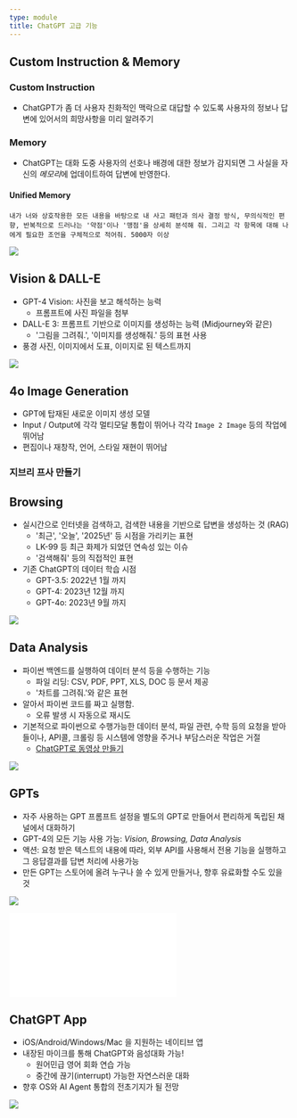 ```yaml
---
type: module
title: ChatGPT 고급 기능
---
```


## Custom Instruction & Memory

### Custom Instruction 

- ChatGPT가 좀 더 사용자 친화적인 맥락으로 대답할 수 있도록 사용자의 정보나 답변에 있어서의 희망사항을 미리 알려주기

### Memory

- ChatGPT는 대화 도중 사용자의 선호나 배경에 대한 정보가 감지되면 그 사실을 자신의 *메모리*에 업데이트하여 답변에 반영한다.

#### Unified Memory

```
내가 너와 상호작용한 모든 내용을 바탕으로 내 사고 패턴과 의사 결정 방식, 무의식적인 편향, 반복적으로 드러나는 '약점'이나 '맹점'을 상세히 분석해 줘. 그리고 각 항목에 대해 나에게 필요한 조언을 구체적으로 적어줘. 5000자 이상
```

![](../attachments/chatgpt-custom_instruction.png)

## Vision & DALL-E

- GPT-4 Vision: 사진을 보고 해석하는 능력
	- 프롬프트에 사진 파일을 첨부
- DALL-E 3: 프롬프트 기반으로 이미지를 생성하는 능력 (Midjourney와 같은)
	- '그림을 그려줘.', '이미지를 생성해줘.' 등의 표현 사용
- 풍경 사진, 이미지에서 도표, 이미지로 된 텍스트까지

![](../attachments/chatgpt-vision.png)


## 4o Image Generation

- GPT에 탑재된 새로운 이미지 생성 모델
- Input / Output에 각각 멀티모달 통합이 뛰어나 각각 `Image 2 Image` 등의 작업에 뛰어남
- 편집이나 재창작, 언어, 스타일 재현이 뛰어남

### 지브리 프사 만들기



## Browsing

- 실시간으로 인터넷을 검색하고, 검색한 내용을 기반으로 답변을 생성하는 것 (RAG)
	- '최근', '오늘', '2025년' 등 시점을 가리키는 표현
	- LK-99 등 최근 화제가 되었던 연속성 있는 이슈
	- '검색해줘' 등의 직접적인 표현
- 기존 ChatGPT의 데이터 학습 시점
	- GPT-3.5: 2022년 1월 까지
	- GPT-4: 2023년 12월 까지
	- GPT-4o: 2023년 9월 까지

![](../attachments/chatgpt-browsing.png)

## Data Analysis

- 파이썬 백엔드를 실행하여 데이터 분석 등을 수행하는 기능
	- 파일 리딩: CSV, PDF, PPT, XLS, DOC 등 문서 제공
	- '차트를 그려줘.'와 같은 표현
- 알아서 파이썬 코드를 짜고 실행함.
	- 오류 발생 시 자동으로 재시도
- 기본적으로 파이썬으로 수행가능한 데이터 분석, 파일 관련, 수학 등의 요청을 받아들이나, API콜, 크롤링 등 시스템에 영향을 주거나 부담스러운 작업은 거절
	- [ChatGPT로 동영상 만들기](https://www.clien.net/service/board/lecture/18553432)

![](../attachments/chatgpt-data_analysis.png)

## GPTs

- 자주 사용하는 GPT 프롬프트 설정을 별도의 GPT로 만들어서 편리하게 독립된 채널에서 대화하기
- GPT-4의 모든 기능 사용 가능: 
	*Vision, Browsing, Data Analysis*
- 액션: 요청 받은 텍스트의 내용에 따라, 외부 API를 사용해서 전용 기능을 실행하고 그 응답결과를 답변 처리에 사용가능
- 만든 GPT는 스토어에 올려 누구나 쓸 수 있게 만들거나, 향후 유료화할 수도 있을 것

![](../attachments/chatgpt-gpts.png)

![GPTs](GPTs.md)

## ChatGPT App

- iOS/Android/Windows/Mac 을 지원하는 네이티브 앱
- 내장된 마이크를 통해 ChatGPT와 음성대화 가능!
	- 원어민급 영어 회화 연습 가능
	- 중간에 끊기(interrupt) 가능한 자연스러운 대화
- 향후 OS와 AI Agent 통합의 전초기지가 될 전망

![](../attachments/chatgpt-native_app.png)